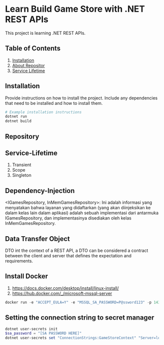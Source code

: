 # Learn Build Game Store with .NET REST APIs

This project is learning .NET REST APIs. 

## Table of Contents

1. [Installation](#installation)
2. [About Repositor](#repository)
3. [Service Lifetime](#service-lifetime)

## Installation

Provide instructions on how to install the project. Include any dependencies that need to be installed and how to install them.

```bash
# Example installation instructions
dotnet run
dotnet build
```

## Repository
## Service-Lifetime
1. Transient
2. Scope
3. Singleton

## Dependency-Injection
<IGamesRepository, InMemGamesRepository>: Ini adalah informasi yang menyatakan bahwa layanan yang didaftarkan (yang akan diinjeksikan ke dalam kelas lain dalam aplikasi) adalah sebuah implementasi dari antarmuka IGamesRepository, dan implementasinya disediakan oleh kelas InMemGamesRepository.

## Data Transfer Object
DTO int the context of a REST API, a DTO can be considered a contract between the client and server that defines the expectation and requirements. 

## Install Docker
1. https://docs.docker.com/desktop/install/linux-install/
2. https://hub.docker.com/_/microsoft-mssql-server


```powerShell 
docker run -e "ACCEPT_EULA=Y" -e "MSSQL_SA_PASSWORD=P@ssword123" -p 1433:1433 -v sqlvolume:/var/opt/mssql -d --rm --name mssql mcr.microsoft.com/mssql/server:2022-latest
```

## Setting the connection string to secret manager

```powerShell
dotnet user-secrets init
$sa_password = "[SA PASSWORD HERE]"
dotnet user-secrets set "ConnectionStrings:GameStoreContext" "Server=localhost; Database=GameStore; User Id=sa; Password=$sa_password;TrustServerCertificate=True"
```

